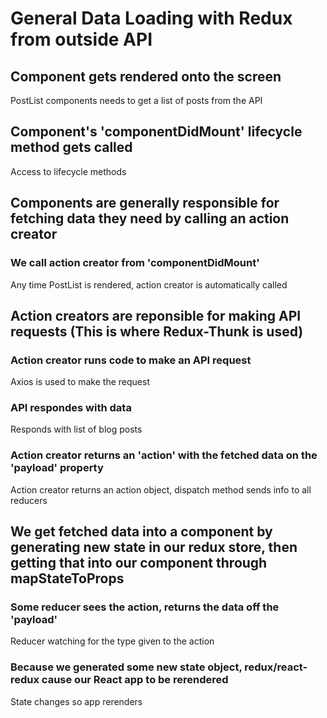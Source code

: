# General Data Loading with Redux from outside API

## Component gets rendered onto the screen

PostList components needs to get a list of posts from the API

## Component's 'componentDidMount' lifecycle method gets called

Access to lifecycle methods

## Components are generally responsible for fetching data they need by calling an action creator

### We call action creator from 'componentDidMount'

Any time PostList is rendered, action creator is automatically called

## Action creators are reponsible for making API requests (This is where Redux-Thunk is used)

### Action creator runs code to make an API request

Axios is used to make the request

### API respondes with data

Responds with list of blog posts

### Action creator returns an 'action' with the fetched data on the 'payload' property

Action creator returns an action object, dispatch method sends info to all reducers

## We get fetched data into a component by generating new state in our redux store, then getting that into our component through mapStateToProps

### Some reducer sees the action, returns the data off the 'payload'

Reducer watching for the type given to the action

### Because we generated some new state object, redux/react-redux cause our React app to be rerendered

State changes so app rerenders
